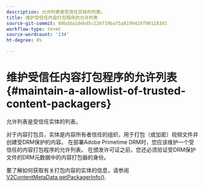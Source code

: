```yaml
---
description: 允许列表是受信任实体的列表。
title: 维护受信任内容打包程序的允许列表
source-git-commit: 89bdda1d4bd5c126f19ba75a819942df901183d1
workflow-type: tm+mt
source-wordcount: '134'
ht-degree: 0%

---
```



# 维护受信任内容打包程序的允许列表 {#maintain-a-allowlist-of-trusted-content-packagers}

允许列表是受信任实体的列表。

对于内容打包员，实体是内容所有者信任的组织，用于打包（或加密）视频文件并创建受DRM保护的内容。 在部署Adobe Primetime DRM时，您应该维护一个受信任的内容打包程序的允许列表。 在颁发许可证之前，您还必须验证受DRM保护文件的DRM元数据中的内容打包器的身份。

要了解如何获取有关打包内容的实体的信息，请参阅 [V2ContentMetaData.getPackagerInfo()](https://help.adobe.com/en_US/primetime/api/drm-apis/server/javadocs-flashaccess-pro/com/adobe/flashaccess/sdk/media/drm/keys/v2/V2ContentMetaData.html#getPackagerInfo()).
